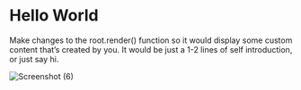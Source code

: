 # Hello World

Make changes to the root.render() function so it would display some custom content that’s created by you. It would be just a 1-2 lines of self introduction, or just say hi.

![Screenshot (6)](https://user-images.githubusercontent.com/89834315/182006419-f5ebbe6f-dc52-4a53-975f-70d78e3c5339.png)
